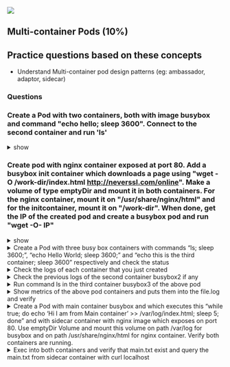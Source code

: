 ![](https://gaforgithub.azurewebsites.net/api?repo=CKAD-exercises/multi_container&empty)
## Multi-container Pods (10%)
## Practice questions based on these concepts

* Understand Multi-container pod design patterns (eg: ambassador, adaptor, sidecar)
### Questions
### Create a Pod with two containers, both with image busybox and command "echo hello; sleep 3600". Connect to the second container and run 'ls'

<details><summary>show</summary>
<p>

Easiest way to do it is create a pod with a single container and save its definition in a YAML file:

```bash
kubectl run busybox --image=busybox --restart=Never -o yaml --dry-run=client -- /bin/sh -c 'echo hello;sleep 3600' > pod.yaml
vi pod.yaml
```

Copy/paste the container related values, so your final YAML should contain the following two containers (make sure those containers have a different name):

```YAML
containers:
  - args:
    - /bin/sh
    - -c
    - echo hello;sleep 3600
    image: busybox
    imagePullPolicy: IfNotPresent
    name: busybox
    resources: {}
  - args:
    - /bin/sh
    - -c
    - echo hello;sleep 3600
    image: busybox
    name: busybox2
```

```bash
kubectl create -f pod.yaml
# Connect to the busybox2 container within the pod
kubectl exec -it busybox -c busybox2 -- /bin/sh
ls
exit

# or you can do the above with just an one-liner
kubectl exec -it busybox -c busybox2 -- ls

# you can do some cleanup
kubectl delete po busybox
```

</p>
</details>

### Create pod with nginx container exposed at port 80. Add a busybox init container which downloads a page using "wget -O /work-dir/index.html http://neverssl.com/online". Make a volume of type emptyDir and mount it in both containers. For the nginx container, mount it on "/usr/share/nginx/html" and for the initcontainer, mount it on "/work-dir". When done, get the IP of the created pod and create a busybox pod and run "wget -O- IP"

<details><summary>show</summary>
<p>

Easiest way to do it is create a pod with a single container and save its definition in a YAML file:

```bash
kubectl run web --image=nginx --restart=Never --port=80 --dry-run=client -o yaml > pod-init.yaml
```

Copy/paste the container related values, so your final YAML should contain the volume and the initContainer:

Volume:

```YAML
containers:
  - image: nginx
...
    volumeMounts:
    - name: vol
      mountPath: /usr/share/nginx/html
  volumes:
  - name: vol
    emptyDir: {}
```

initContainer:

```YAML
...
initContainers:
- args:
  - /bin/sh
  - -c
  - wget -O /work-dir/index.html http://neverssl.com/online
  image: busybox
  name: box
  volumeMounts:
  - name: vol
    mountPath: /work-dir
```

In total you get:

```YAML

apiVersion: v1
kind: Pod
metadata:
  labels:
    run: box
  name: box
spec:
  initContainers: #
  - args: #
    - /bin/sh #
    - -c #
    - wget -O /work-dir/index.html http://neverssl.com/online #
    image: busybox #
    name: box #
    volumeMounts: #
    - name: vol #
      mountPath: /work-dir #
  containers:
  - image: nginx
    name: nginx
    ports:
    - containerPort: 80
    volumeMounts: #
    - name: vol #
      mountPath: /usr/share/nginx/html #
  volumes: #
  - name: vol #
    emptyDir: {} #
```

```bash
# Apply pod
kubectl apply -f pod-init.yaml

# Get IP
kubectl get po -o wide

# Execute wget
kubectl run box-test --image=busybox --restart=Never -it --rm -- /bin/sh -c "wget -O- IP"

# you can do some cleanup
kubectl delete po box
```

</p>
</details>

<details><summary>Create a Pod with three busy box containers with commands “ls; sleep 3600;”, “echo Hello World; sleep 3600;” and “echo this is the third container; sleep 3600” respectively and check the status</summary>
<p>

```
// first create single container pod with dry run flag
kubectl run busybox --image=busybox --restart=Never --dry-run -o yaml -- bin/sh -c "sleep 3600; ls" > multi-container.yaml

// edit the pod like below

apiVersion: v1
kind: Pod
metadata:
  creationTimestamp: null
  labels:
    run: busybox
  name: busybox
spec:
  containers:
  - args:
    - bin/sh
    - -c
    - ls; sleep 3600
    image: busybox
    name: busybox1
    resources: {}
  - args:
    - bin/sh
    - -c
    - echo Hello world; sleep 3600
    image: busybox
    name: busybox2
    resources: {}
  - args:
    - bin/sh
    - -c
    - echo this is third container; sleep 3600
    image: busybox
    name: busybox3
    resources: {}
  dnsPolicy: ClusterFirst
  restartPolicy: Never
status: {}

// create it
kubectl create -f multi-container.yaml

kubectl get po busybox
```
</p>
</details>
   
<details><summary>Check the logs of each container that you just created</summary>
<p>
   
```
kubectl logs busybox -c busybox1
kubectl logs busybox -c busybox2
kubectl logs busybox -c busybox3
```
</p>
</details>

<details><summary>Check the previous logs of the second container busybox2 if any</summary>
<p>
   
```
kubectl logs busybox -c busybox2 --previous
```
</p>
</details>

<details><summary>Run command ls in the third container busybox3 of the above pod</summary>
<p>
   
```
kubectl exec busybox -c busybox3 -- ls
```
</p>
</details>

<details><summary>Show metrics of the above pod containers and puts them into the file.log and verify</summary>
<p>
   
```
kubectl top pod busybox --containers

// putting them into file
kubectl top pod busybox --containers > file.log
cat file.log
```
</p>
</details>


<details><summary>Create a Pod with main container busybox and which executes this “while true; do echo ‘Hi I am from Main container’ >> /var/log/index.html; sleep 5; done” and with sidecar container with nginx image which exposes on port 80. Use emptyDir Volume and mount this volume on path /var/log for busybox and on path /usr/share/nginx/html for nginx container. Verify both containers are running.</summary>
<p>
   
```
// create an initial yaml file with this
kubectl run multi-cont-pod --image=busbox --restart=Never --dry-run -o yaml > multi-container.yaml

// edit the yml as below and create it
apiVersion: v1
kind: Pod
metadata:
  creationTimestamp: null
  labels:
    run: multi-cont-pod
  name: multi-cont-pod
spec:
  volumes:
  - name: var-logs
    emptyDir: {}
  containers:
  - image: busybox
    command: ["/bin/sh"]
    args: ["-c", "while true; do echo 'Hi I am from Main container' >> /var/log/index.html; sleep 5;done"]
    name: main-container
    resources: {}
    volumeMounts:
    - name: var-logs
      mountPath: /var/log
  - image: nginx
    name: sidecar-container
    resources: {}
    ports:
      - containerPort: 80
    volumeMounts:
    - name: var-logs
      mountPath: /usr/share/nginx/html
  dnsPolicy: ClusterFirst
  restartPolicy: Never
status: {}

kubectl create -f multi-container.yaml

kubectl get po multi-cont-pod
```
</p>
</details>


<details><summary>Exec into both containers and verify that main.txt exist and query the main.txt from sidecar container with curl localhost</summary>
<p>
   
```
// exec into main container
kubectl exec -it  multi-cont-pod -c main-container -- sh
cat /var/log/main.txt

// exec into sidecar container
kubectl exec -it  multi-cont-pod -c sidecar-container -- sh
cat /usr/share/nginx/html/index.html

// install curl and get default page
kubectl exec -it  multi-cont-pod -c sidecar-container -- sh
# apt-get update && apt-get install -y curl
# curl localhost
```
</p>
</details>

